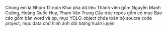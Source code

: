 Chúng em là Nhóm 12 môn Khai phá dữ liệu 
Thành viên gồm Nguyễn Mạnh Cường, Hoàng Quốc Huy, Phạm Văn Trung
Cấu trúc repos gồm có mục Báo cáo gồm bản word và pp, mục YOLO_object chứa toàn bộ soucre code project, mục data chứ hình ảnh đối tượng huấn luyện
